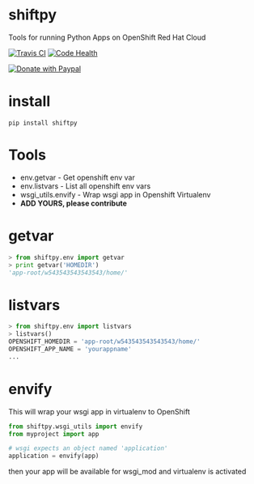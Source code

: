 # shiftpy
Tools for running Python Apps on OpenShift Red Hat Cloud

[![Travis CI](http://img.shields.io/travis/rochacbruno/shiftpy.svg)](https://travis-ci.org/rochacbruno/shiftpy)
[![Code Health](https://landscape.io/github/rochacbruno/shiftpy/master/landscape.svg?style=flat)](https://landscape.io/github/rochacbruno/shiftpy/master)

<a target="_blank" href="https://www.paypal.com/cgi-bin/webscr?cmd=_donations&amp;business=rochacbruno%40gmail%2ecom&amp;lc=BR&amp;item_name=ShiftPy&amp;no_note=0&amp;currency_code=USD&amp;bn=PP%2dDonationsBF%3abtn_donate_SM%2egif%3aNonHostedGuest"><img alt='Donate with Paypal' src='http://www.paypalobjects.com/en_US/i/btn/btn_donate_SM.gif' /></a>


# install

```pip install shiftpy```

# Tools

- env.getvar - Get openshift env var
- env.listvars - List all openshift env vars
- wsgi_utils.envify - Wrap wsgi app in Openshift Virtualenv
- **ADD YOURS, please contribute**

# getvar

```python
> from shiftpy.env import getvar
> print getvar('HOMEDIR')
'app-root/w543543543543543/home/'
```

# listvars


```python
> from shiftpy.env import listvars
> listvars()
OPENSHIFT_HOMEDIR = 'app-root/w543543543543543/home/'
OPENSHIFT_APP_NAME = 'yourappname'
...
```

# envify

This will wrap your wsgi app in virtualenv to OpenShift

```python
from shiftpy.wsgi_utils import envify
from myproject import app

# wsgi expects an object named 'application'
application = envify(app)

```

then your app will be available for wsgi_mod and virtualenv is activated